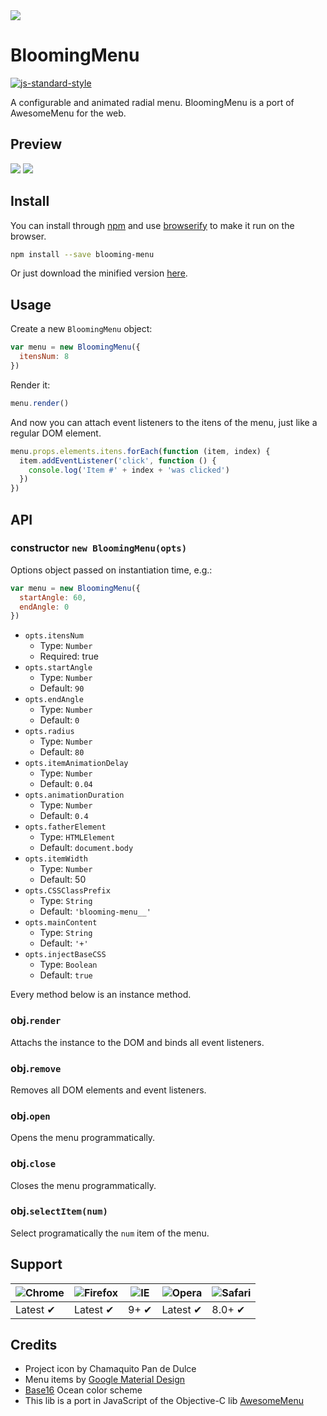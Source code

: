 <img src="http://rawgit.com/caiogondim/blooming-menu/master/logo/logo.svg">

# BloomingMenu
[![js-standard-style](https://img.shields.io/badge/code%20style-standard-brightgreen.svg?style=flat)](https://github.com/feross/standard)

A configurable and animated radial menu.
BloomingMenu is a port of AwesomeMenu for the web.


## Preview

<img src="http://rawgit.com/caiogondim/blooming-menu/master/gif-preview/center.gif">
<img src="http://rawgit.com/caiogondim/blooming-menu/master/gif-preview/bottom-left.gif">


## Install

You can install through [npm](//npmjs.com) and use [browserify](//browserify.org) to make it run on the browser.
```bash
npm install --save blooming-menu
```

Or just download the minified version
[here](https://raw.githubusercontent.com/caiogondim/blooming-menu/master/build/blooming-menu.min.js).


## Usage

Create a new `BloomingMenu` object:
```js
var menu = new BloomingMenu({
  itensNum: 8
})
```

Render it:
```js
menu.render()
```

And now you can attach event listeners to the itens of the menu, just
like a regular DOM element.
```js
menu.props.elements.itens.forEach(function (item, index) {
  item.addEventListener('click', function () {
    console.log('Item #' + index + 'was clicked')
  })
})
```

## API

### constructor `new BloomingMenu(opts)`

Options object passed on instantiation time, e.g.:
```js
var menu = new BloomingMenu({
  startAngle: 60,
  endAngle: 0
})
```

- `opts.itensNum`
  - Type: `Number`
  - Required: true
- `opts.startAngle`
  - Type: `Number`
  - Default: `90`
- `opts.endAngle`
  - Type: `Number`
  - Default: `0`
- `opts.radius`
  - Type: `Number`
  - Default: `80`
- `opts.itemAnimationDelay`
  - Type: `Number`
  - Default: `0.04`
- `opts.animationDuration`
  - Type: `Number`
  - Default: `0.4`
- `opts.fatherElement`
  - Type: `HTMLElement`
  - Default: `document.body`
- `opts.itemWidth`
  - Type: `Number`
  - Default: 50
- `opts.CSSClassPrefix`
  - Type: `String`
  - Default: `'blooming-menu__'`
- `opts.mainContent`
  - Type: `String`
  - Default: `'+'`
- `opts.injectBaseCSS`
  - Type: `Boolean`
  - Default: `true`


Every method below is an instance method.

### obj.`render`

Attachs the instance to the DOM and binds all event listeners.

### obj.`remove`

Removes all DOM elements and event listeners.

### obj.`open`

Opens the menu programmatically.

### obj.`close`

Closes the menu programmatically.

### obj.`selectItem(num)`

Select programatically the `num` item of the menu.


## Support

![Chrome](https://raw.github.com/alrra/browser-logos/master/chrome/chrome_48x48.png) | ![Firefox](https://raw.github.com/alrra/browser-logos/master/firefox/firefox_48x48.png) | ![IE](https://raw.github.com/alrra/browser-logos/master/internet-explorer/internet-explorer_48x48.png) | ![Opera](https://raw.github.com/alrra/browser-logos/master/opera/opera_48x48.png) | ![Safari](https://raw.github.com/alrra/browser-logos/master/safari/safari_48x48.png)
--- | --- | --- | --- | --- |
Latest ✔ | Latest ✔ | 9+ ✔ | Latest ✔ | 8.0+ ✔ |


## Credits
- Project icon by Chamaquito Pan de Dulce
- Menu items by [Google Material Design](https://github.com/google/material-design-icons)
- [Base16](https://github.com/chriskempson/base16) Ocean color scheme
- This lib is a port in JavaScript of the Objective-C lib [AwesomeMenu](https://github.com/levey/AwesomeMenu)
